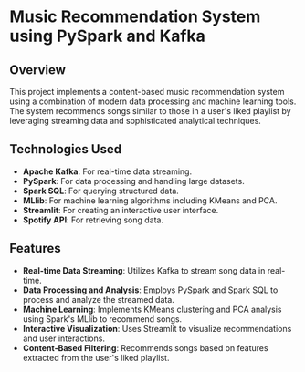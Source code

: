 # Music Recommendation System using PySpark and Kafka

## Overview
This project implements a content-based music recommendation system using a combination of modern data processing and machine learning tools. The system recommends songs similar to those in a user's liked playlist by leveraging streaming data and sophisticated analytical techniques.

## Technologies Used
- **Apache Kafka**: For real-time data streaming.
- **PySpark**: For data processing and handling large datasets.
- **Spark SQL**: For querying structured data.
- **MLlib**: For machine learning algorithms including KMeans and PCA.
- **Streamlit**: For creating an interactive user interface.
- **Spotify API**: For retrieving song data.

## Features
- **Real-time Data Streaming**: Utilizes Kafka to stream song data in real-time.
- **Data Processing and Analysis**: Employs PySpark and Spark SQL to process and analyze the streamed data.
- **Machine Learning**: Implements KMeans clustering and PCA analysis using Spark's MLlib to recommend songs.
- **Interactive Visualization**: Uses Streamlit to visualize recommendations and user interactions.
- **Content-Based Filtering**: Recommends songs based on features extracted from the user's liked playlist.
